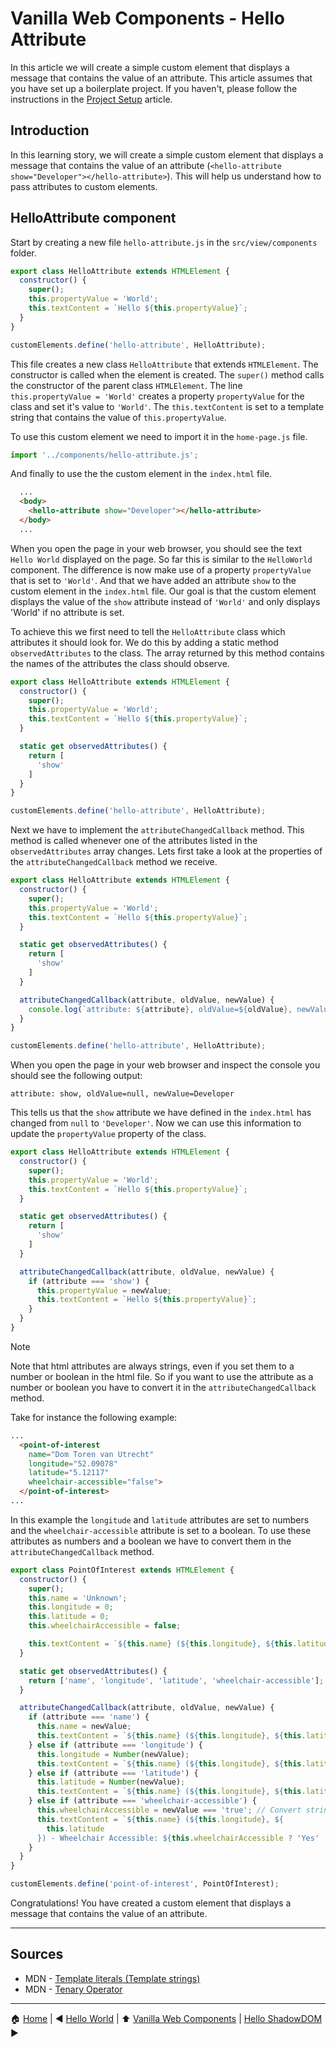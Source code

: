 # Vanilla Web Components - Hello Attribute

In this article we will create a simple custom element that displays a message that contains the value of an attribute. This article assumes that you have set up a boilerplate project. If you haven't, please follow the instructions in the [Project Setup](./project-setup.md) article.

## Introduction

In this learning story, we will create a simple custom element that displays a message that contains the value of an attribute (`<hello-attribute show="Developer"></hello-attribute>`). This will help us understand how to pass attributes to custom elements.

## HelloAttribute component

Start by creating a new file `hello-attribute.js` in the `src/view/components` folder.

```javascript
export class HelloAttribute extends HTMLElement {
  constructor() {
    super();
    this.propertyValue = 'World';
    this.textContent = `Hello ${this.propertyValue}`;
  }
}

customElements.define('hello-attribute', HelloAttribute);
```

This file creates a new class `HelloAttribute` that extends `HTMLElement`.
The constructor is called when the element is created.
The `super()` method calls the constructor of the parent class `HTMLElement`.
The line `this.propertyValue = 'World'` creates a property `propertyValue` for the class and set it's value to `'World'`.
The `this.textContent` is set to a template string that contains the value of `this.propertyValue`.

To use this custom element we need to import it in the `home-page.js` file.

```javascript
import '../components/hello-attribute.js';
```

And finally to use the the custom element in the `index.html` file.

```html
  ...
  <body>
    <hello-attribute show="Developer"></hello-attribute>
  </body>
  ...
```

When you open the page in your web browser, you should see the text `Hello World` displayed on the page.
So far this is similar to the `HelloWorld` component. The difference is now make use of a property `propertyValue` that is set to `'World'`.
And that we have added an attribute `show` to the custom element in the `index.html` file.
Our goal is that the custom element displays the value of the `show` attribute instead of `'World'` and only displays 'World' if no attribute is set.

To achieve this we first need to tell the `HelloAttribute` class which attributes it should look for. We do this by adding a static method `observedAttributes` to the class. The array returned by this method contains the names of the attributes the class should observe.

```javascript
export class HelloAttribute extends HTMLElement {
  constructor() {
    super();
    this.propertyValue = 'World';
    this.textContent = `Hello ${this.propertyValue}`;
  }

  static get observedAttributes() {
    return [
      'show'
    ]
  }
}

customElements.define('hello-attribute', HelloAttribute);
```

Next we have to implement the `attributeChangedCallback` method. This method is called whenever one of the attributes listed in the `observedAttributes` array changes.
Lets first take a look at the properties of the `attributeChangedCallback` method we receive.

```javascript
export class HelloAttribute extends HTMLElement {
  constructor() {
    super();
    this.propertyValue = 'World';
    this.textContent = `Hello ${this.propertyValue}`;
  }

  static get observedAttributes() {
    return [
      'show'
    ]
  }

  attributeChangedCallback(attribute, oldValue, newValue) {
    console.log(`attribute: ${attribute}, oldValue=${oldValue}, newValue=${newValue}`);
  }
}

customElements.define('hello-attribute', HelloAttribute);
```

When you open the page in your web browser and inspect the console you should see the following output:

```text
attribute: show, oldValue=null, newValue=Developer
```

This tells us that the `show` attribute we have defined in the `index.html` has changed from `null` to `'Developer'`. Now we can use this information to update the `propertyValue` property of the class.

```javascript
export class HelloAttribute extends HTMLElement {
  constructor() {
    super();
    this.propertyValue = 'World';
    this.textContent = `Hello ${this.propertyValue}`;
  }

  static get observedAttributes() {
    return [
      'show'
    ]
  }

  attributeChangedCallback(attribute, oldValue, newValue) {
    if (attribute === 'show') {
      this.propertyValue = newValue;
      this.textContent = `Hello ${this.propertyValue}`;
    }
  }
}
```

> [!NOTE]
> Note that html attributes are always strings, even if you set them to a number or boolean in the html file. So if you want to use the attribute as a number or boolean you have to convert it in the `attributeChangedCallback` method.

Take for instance the following example:

```html
...
  <point-of-interest
    name="Dom Toren van Utrecht"
    longitude="52.09078"
    latitude="5.12117"
    wheelchair-accessible="false">
  </point-of-interest>
...
```

In this example the `longitude` and `latitude` attributes are set to numbers and the `wheelchair-accessible` attribute is set to a boolean. To use these attributes as numbers and a boolean we have to convert them in the `attributeChangedCallback` method.

```javascript
export class PointOfInterest extends HTMLElement {
  constructor() {
    super();
    this.name = 'Unknown';
    this.longitude = 0;
    this.latitude = 0;
    this.wheelchairAccessible = false;

    this.textContent = `${this.name} (${this.longitude}, ${this.latitude}) - Wheelchair Accessible: ${this.wheelchairAccessible}`;
  }

  static get observedAttributes() {
    return ['name', 'longitude', 'latitude', 'wheelchair-accessible'];
  }

  attributeChangedCallback(attribute, oldValue, newValue) {
    if (attribute === 'name') {
      this.name = newValue;
      this.textContent = `${this.name} (${this.longitude}, ${this.latitude})`;
    } else if (attribute === 'longitude') {
      this.longitude = Number(newValue);
      this.textContent = `${this.name} (${this.longitude}, ${this.latitude})`;
    } else if (attribute === 'latitude') {
      this.latitude = Number(newValue);
      this.textContent = `${this.name} (${this.longitude}, ${this.latitude})`;
    } else if (attribute === 'wheelchair-accessible') {
      this.wheelchairAccessible = newValue === 'true'; // Convert string to boolean
      this.textContent = `${this.name} (${this.longitude}, ${
        this.latitude
      }) - Wheelchair Accessible: ${this.wheelchairAccessible ? 'Yes' : 'No'}`;
    }
  }
}

customElements.define('point-of-interest', PointOfInterest);
```

Congratulations! You have created a custom element that displays a message that contains the value of an attribute.

---

## Sources

* MDN - [Template literals (Template strings)](https://developer.mozilla.org/en-US/docs/Web/JavaScript/Reference/Template_literals)
* MDN - [Tenary Operator](https://developer.mozilla.org/en-US/docs/Web/JavaScript/Reference/Operators/Conditional_Operator)

---

:house: [Home](../README.md) | :arrow_backward: [Hello World](./hello-world.md) | :arrow_up: [Vanilla Web Components](./README.md) | [Hello ShadowDOM](./hello-shadowdom.md) :arrow_forward:
